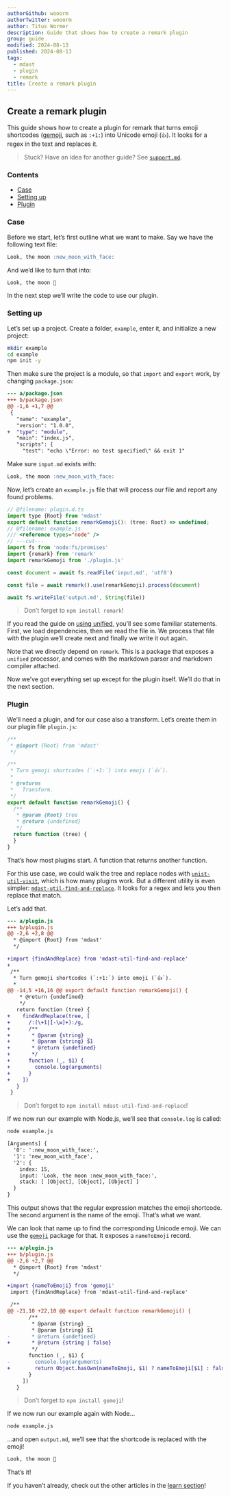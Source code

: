 ```yaml
---
authorGithub: wooorm
authorTwitter: wooorm
author: Titus Wormer
description: Guide that shows how to create a remark plugin
group: guide
modified: 2024-08-13
published: 2024-08-13
tags:
  - mdast
  - plugin
  - remark
title: Create a remark plugin
---
```


## Create a remark plugin

This guide shows how to create a plugin for remark that turns emoji
shortcodes ([gemoji][], such as `:+1:`) into Unicode emoji (`👍`).
It looks for a regex in the text and replaces it.

> Stuck?
> Have an idea for another guide?
> See [`support.md`][support].

### Contents

* [Case](#case)
* [Setting up](#setting-up)
* [Plugin](#plugin)

### Case

Before we start, let’s first outline what we want to make.
Say we have the following text file:

```markdown
Look, the moon :new_moon_with_face:
```

And we’d like to turn that into:

```markdown
Look, the moon 🌚
```

In the next step we’ll write the code to use our plugin.

### Setting up

Let’s set up a project.
Create a folder, `example`, enter it, and initialize a new project:

```sh
mkdir example
cd example
npm init -y
```

Then make sure the project is a module, so that `import` and `export` work,
by changing `package.json`:

```diff
--- a/package.json
+++ b/package.json
@@ -1,6 +1,7 @@
 {
   "name": "example",
   "version": "1.0.0",
+  "type": "module",
   "main": "index.js",
   "scripts": {
     "test": "echo \"Error: no test specified\" && exit 1"
```

Make sure `input.md` exists with:

```markdown
Look, the moon :new_moon_with_face:
```

Now, let’s create an `example.js` file that will process our file and report
any found problems.

```js twoslash
// @filename: plugin.d.ts
import type {Root} from 'mdast'
export default function remarkGemoji(): (tree: Root) => undefined;
// @filename: example.js
/// <reference types="node" />
// ---cut---
import fs from 'node:fs/promises'
import {remark} from 'remark'
import remarkGemoji from './plugin.js'

const document = await fs.readFile('input.md', 'utf8')

const file = await remark().use(remarkGemoji).process(document)

await fs.writeFile('output.md', String(file))
```

> Don’t forget to `npm install remark`!

If you read the guide on [using unified][use],
you’ll see some familiar statements.
First,
we load dependencies,
then we read the file in.
We process that file with the plugin we’ll create next and finally we write
it out again.

Note that we directly depend on `remark`.
This is a package that exposes a `unified` processor, and comes with the
markdown parser and markdown compiler attached.

Now we’ve got everything set up except for the plugin itself.
We’ll do that in the next section.

### Plugin

We’ll need a plugin, and for our case also a transform.
Let’s create them in our plugin file `plugin.js`:

```js twoslash
/**
 * @import {Root} from 'mdast'
 */

/**
 * Turn gemoji shortcodes (`:+1:`) into emoji (`👍`).
 *
 * @returns
 *   Transform.
 */
export default function remarkGemoji() {
  /**
   * @param {Root} tree
   * @return {undefined}
   */
  return function (tree) {
  }
}
```

That’s how most plugins start.
A function that returns another function.

For this use case,
we could walk the tree and replace nodes with
[`unist-util-visit`][visit],
which is how many plugins work.
But a different utility is even simpler:
[`mdast-util-find-and-replace`][find-and-replace].
It looks for a regex and lets you then replace that match.

Let’s add that.

```diff
--- a/plugin.js
+++ b/plugin.js
@@ -2,6 +2,8 @@
  * @import {Root} from 'mdast'
  */

+import {findAndReplace} from 'mdast-util-find-and-replace'
+
 /**
  * Turn gemoji shortcodes (`:+1:`) into emoji (`👍`).
  *
@@ -14,5 +16,16 @@ export default function remarkGemoji() {
    * @return {undefined}
    */
   return function (tree) {
+    findAndReplace(tree, [
+      /:(\+1|[-\w]+):/g,
+      /**
+       * @param {string} _
+       * @param {string} $1
+       * @return {undefined}
+       */
+      function (_, $1) {
+        console.log(arguments)
+      }
+    ])
   }
 }
```

> Don’t forget to `npm install mdast-util-find-and-replace`!

If we now run our example with Node.js,
we’ll see that `console.log` is called:

```sh
node example.js
```

```txt
[Arguments] {
  '0': ':new_moon_with_face:',
  '1': 'new_moon_with_face',
  '2': {
    index: 15,
    input: 'Look, the moon :new_moon_with_face:',
    stack: [ [Object], [Object], [Object] ]
  }
}
```

This output shows that the regular expression matches the emoji shortcode.
The second argument is the name of the emoji.
That’s what we want.

We can look that name up to find the corresponding Unicode emoji.
We can use the [`gemoji`][gemoji] package for that.
It exposes a `nameToEmoji` record.

```diff
--- a/plugin.js
+++ b/plugin.js
@@ -2,6 +2,7 @@
  * @import {Root} from 'mdast'
  */

+import {nameToEmoji} from 'gemoji'
 import {findAndReplace} from 'mdast-util-find-and-replace'

 /**
@@ -21,10 +22,10 @@ export default function remarkGemoji() {
       /**
        * @param {string} _
        * @param {string} $1
-       * @return {undefined}
+       * @return {string | false}
        */
       function (_, $1) {
-        console.log(arguments)
+        return Object.hasOwn(nameToEmoji, $1) ? nameToEmoji[$1] : false
       }
     ])
   }
```

> Don’t forget to `npm install gemoji`!

If we now run our example again with Node…

```sh
node example.js
```

…and open `output.md`,
we’ll see that the shortcode is replaced with the emoji!

```markdown
Look, the moon 🌚
```

That’s it!

If you haven’t already, check out the other articles in the
[learn section][learn]!

<!--Definitions-->

[support]: https://github.com/unifiedjs/.github/blob/main/support.md

[find-and-replace]: https://github.com/syntax-tree/mdast-util-find-and-replace

[gemoji]: https://github.com/wooorm/gemoji/blob/main/support.md

[visit]: https://github.com/syntax-tree/unist-util-visit

[learn]: /learn/

[use]: /learn/guide/using-unified/
